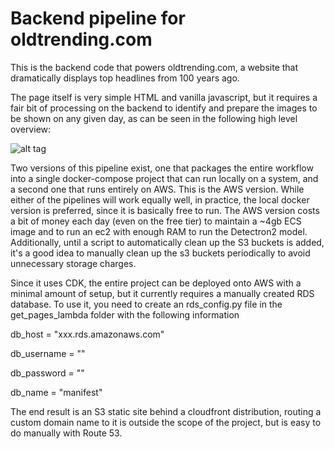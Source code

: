 
# Backend pipeline for oldtrending.com

This is the backend code that powers oldtrending.com, a website that dramatically displays top headlines from 100 years ago.

The page itself is very simple HTML and vanilla javascript, but it requires a fair bit of processing on the backend to identify and prepare the images to be shown on any given day, as can be seen in the following high level overview:

![alt tag](https://i.imgur.com/rmBvTyn.png)

Two versions of this pipeline exist, one that packages the entire workflow into a single docker-compose project that can run locally on a system, and a second one that runs entirely on AWS.  This is the AWS version.  While either of the pipelines will work equally well, in practice, the local docker version is preferred, since it is basically free to run.  The AWS version costs a bit of money each day (even on the free tier) to maintain a ~4gb ECS image and to run an ec2 with enough RAM to run the Detectron2 model.  Additionally, until a script to automatically clean up the S3 buckets is added, it's a good idea to manually clean up the s3 buckets periodically to avoid unnecessary storage charges.

Since it uses CDK, the entire project can be deployed onto AWS with a minimal amount of setup, but it currently requires a manually created RDS database.  To use it, you need to create an rds_config.py file in the get_pages_lambda folder with the following information

db_host = "xxx.rds.amazonaws.com"

db_username = ""

db_password = ""

db_name = "manifest"


The end result is an S3 static site behind a cloudfront distribution, routing a custom domain name to it is outside the scope of the project, but is easy to do manually with Route 53.

